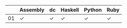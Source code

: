 |    | Assembly | dc  | Haskell | Python | Ruby |
| -- | -------- | --- | ------- | ------ | ---- |
| 01 | ✓        | ✓   | ✓       | ✓      | ✓    |

